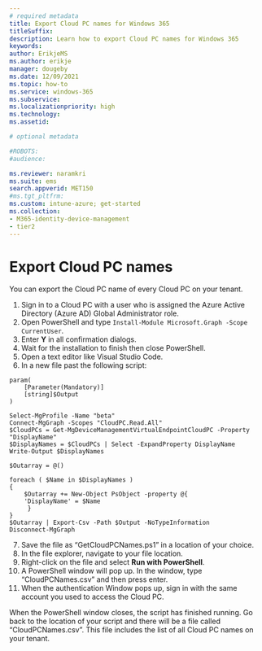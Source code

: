 ```yaml
---
# required metadata
title: Export Cloud PC names for Windows 365
titleSuffix:
description: Learn how to export Cloud PC names for Windows 365
keywords:
author: ErikjeMS  
ms.author: erikje
manager: dougeby
ms.date: 12/09/2021
ms.topic: how-to
ms.service: windows-365
ms.subservice:
ms.localizationpriority: high
ms.technology:
ms.assetid: 

# optional metadata

#ROBOTS:
#audience:

ms.reviewer: naramkri
ms.suite: ems
search.appverid: MET150
#ms.tgt_pltfrm:
ms.custom: intune-azure; get-started
ms.collection:
- M365-identity-device-management
- tier2
---
```


# Export Cloud PC names

You can export the Cloud PC name of every Cloud PC on your tenant.  

1. Sign in to a Cloud PC with a user who is assigned the Azure Active Directory (Azure AD) Global Administrator role.
2. Open PowerShell and type ```Install-Module Microsoft.Graph -Scope CurrentUser```.
3. Enter **Y** in all confirmation dialogs.
4. Wait for the installation to finish then close PowerShell.
5. Open a text editor like Visual Studio Code.
6. In a new file past the following script:
```
param(
    [Parameter(Mandatory)]
    [string]$Output
)

Select-MgProfile -Name "beta"
Connect-MgGraph -Scopes "CloudPC.Read.All"
$CloudPCs = Get-MgDeviceManagementVirtualEndpointCloudPC -Property "DisplayName"
$DisplayNames = $CloudPCs | Select -ExpandProperty DisplayName
Write-Output $DisplayNames

$Outarray = @()

foreach ( $Name in $DisplayNames )
{
    $Outarray += New-Object PsObject -property @{
    'DisplayName' = $Name
     }
}
$Outarray | Export-Csv -Path $Output -NoTypeInformation
Disconnect-MgGraph
```

7. Save the file as “GetCloudPCNames.ps1” in a location of your choice.
8. In the file explorer, navigate to your file location.
9. Right-click on the file and select **Run with PowerShell**.
10. A PowerShell window will pop up. In the window, type “CloudPCNames.csv” and then press enter.
11. When the authentication Window pops up, sign in with the same account you used to access the Cloud PC.

When the PowerShell window closes, the script has finished running. Go back to the location of your script and there will be a file called “CloudPCNames.csv”. This file includes the list of all Cloud PC names on your tenant.
